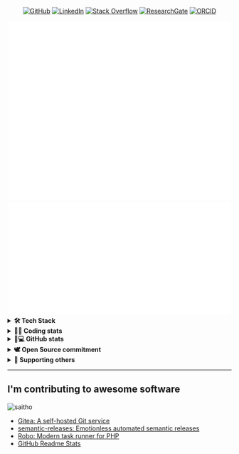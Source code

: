 <p align="center">
    <a href="https://github.com/saitho" target="_blank"><img alt="GitHub" src="https://img.shields.io/badge/-@saitho-181717?style=flat-square&logo=GitHub&logoColor=white"></a>
    <a href="https://www.linkedin.com/in/mariolubenka" target="_blank"><img alt="LinkedIn" src="https://img.shields.io/badge/-LinkedIn-0077B5?style=flat-square&logo=Linkedin&logoColor=white"></a>
    <a href="https://stackoverflow.com/users/5457046/saitho" target="_blank"><img alt="Stack Overflow" src="https://img.shields.io/badge/-Stack%20Overflow-FE7A16?style=flat-square&logo=Stack-Overflow&logoColor=white"></a>
    <a href="https://www.researchgate.net/profile/Mario_Lubenka" target="_blank"><img alt="ResearchGate" src="https://img.shields.io/badge/-ResearchGate-00CCBB?style=flat-square&logo=ResearchGate&logoColor=white"></a>
    <a href="https://orcid.org/0000-0002-0149-0326" target="_blank"><img alt="ORCID" src="https://img.shields.io/badge/-ORCID-A6CE39?style=flat-square&logo=ORCID&logoColor=white"></a>
</p>

<div align="center">
<img width="500" src="assets/metrics/summary.svg" />
</div>
<div align="center">

<img width="500" src="assets/metrics/languages.svg" />
</div>

<details>
  <summary><b>🛠️ Tech Stack</b></summary>
    <p>
        
| **Category** | **Technologies** |
| - | - |
**Frontend** | [![Symfony](https://img.shields.io/badge/-Bootstrap-7b00f6?style=flat-square&logo=bootstrap&logoColor=white)](https://getbootstrap.com/)
**Frameworks** | [![Symfony](https://img.shields.io/badge/-Symfony-000000?style=flat-square&logo=symfony&logoColor=white)](https://symfony.com) [![TYPO3 CMS](https://img.shields.io/badge/-TYPO3%20CMS-F49700?style=flat-square&logo=typo3&logoColor=white)](https://typo3.org)
**Core** | [![TypeScript](https://img.shields.io/static/v1?label=&message=TypeScript&color=3178C6&logo=typescript&logoColor=FFFFFF)](https://www.typescriptlang.org/) [![JavaScript](https://img.shields.io/static/v1?label=&message=JavaScript&color=F7DF1E&logo=javascript&logoColor=FFFFFF)](https://www.javascript.com/) [![PHP](https://img.shields.io/static/v1?label=&message=PHP&color=777BB4&logo=php&logoColor=FFFFFF)](https://www.php.net/) [![Go](https://img.shields.io/static/v1?label=&message=Go&color=00ADD8&logo=go&logoColor=FFFFFF)](https://go.dev/) [![Node.js](https://img.shields.io/static/v1?label=&message=Node.js&color=339933&logo=nodedotjs&logoColor=FFFFFF)](https://nodejs.org/)
**DevOps** | [![Docker](https://img.shields.io/static/v1?label=&message=Docker&color=2496ED&logo=docker&logoColor=FFFFFF)](https://docker.com/) [![Ansible](https://img.shields.io/static/v1?label=&message=Ansible&color=EE0000&logo=ansible&logoColor=FFFFFF)](https://www.ansible.com/)
**Testing** | [![Selenium](https://img.shields.io/static/v1?label=&message=Selenium&color=43B02A&logo=selenium&logoColor=FFFFFF)](https://www.selenium.dev/) [![Cypress](https://img.shields.io/static/v1?label=&message=Cypress&color=17202C&logo=cypress&logoColor=FFFFFF)](https://www.cypress.io/) [![Jest](https://img.shields.io/static/v1?label=&message=Jest&color=C21325&logo=jest&logoColor=FFFFFF)](https://jestjs.io/)
**Misc** | [![Ubuntu](https://img.shields.io/badge/-Ubuntu-E95420?style=flat-square&logo=ubuntu&logoColor=white)]([https://www.linux.org/](https://ubuntu.com/)) [![Bash](https://img.shields.io/static/v1?label=&message=Bash&color=4EAA25&logo=gnubash&logoColor=FFFFFF)](https://www.gnu.org/software/bash/) [![Markdown](https://img.shields.io/static/v1?label=&message=Markdown&color=000000&logo=markdown&logoColor=FFFFFF)](https://en.wikipedia.org/wiki/Markdown)
**Editors** | [![Vim](https://img.shields.io/static/v1?label=&message=Vim&color=019733&logo=vim&logoColor=FFFFFF)](https://www.vim.org/) [![IntelliJ IDEA](https://img.shields.io/badge/-IntelliJ%20IDEA-darkgrey?style=flat-square&logo=intellij-idea&logoColor=white)]([https://code.visualstudio.com/](https://www.jetbrains.com/idea/))
      
 See **[➡️ Full Tech Stack](TECH-STACK.md)**, for a list of projects using each of the above technologies
  </p>
</details>
<details>
  <summary><b>👨‍💻 Coding stats</b></summary>
    <p>
        <img width="500" src="assets/metrics/habits.svg"><br/>
        <img src="https://github-readme-stats.vercel.app/api/top-langs?username=saitho&show_icons=true&locale=en&layout=compact" alt="saitho">
    </p>
</details>
<details>
  <summary><b>🐙💻 GitHub stats</b></summary>
<p>
   <a href="https://github.com/ryo-ma/github-profile-trophy"><img src="https://github-profile-trophy.vercel.app/?username=saitho&row=1" alt="saitho" /></a><br/>
<img width="500" src="assets/metrics/achievements.svg" />
  </p>
</details>
<details>
  <summary><b>🕊️ Open Source commitment</b></summary>
    <p>
Making software available for others to use and improve is a great thing, which is why I decided to open-source most of my work.

Open-sourcing software goes beyond just pushing some code onto GitHub. That's why I'll **regularly update the dependencies** of my active repositories each month. Please see my [maintainance project](https://github.com/saitho?tab=projects) for a list of maintained repositories.

* My NPM packages: https://www.npmjs.com/~saitho
  </p>
</details>
<details>
    <summary><b>🤝 Supporting others</b></summary>
    <p>
        <a href="https://typo3.org/project/association/members"><img alt="TYPO3 Association Community Member" src="https://typo3.org/fileadmin/t3o_common_storage/images/badges/community_membership_badge_renderings/community_membership_badge_150x75.png"></a>
        <a href="https://typo3.org/certification/integrator/certified-integrator-listing"><img alt="TYPO3 CMS Certified Integrator" src="images/TCCI_bagde_small_preview.png"></a>
        <a href="https://typo3.org/certification/integrator/certified-integrator-listing](https://unicode.org/consortium/adopted-characters.html#b1F602"><img alt="Unicode Emoji Bronze Sponsor" src="images/unicode-bronze-1F602.png"></a>
    </p>
    </details>

<hr/>

## I'm contributing to awesome software

<p><img align="center" src="https://github-readme-streak-stats.herokuapp.com/?user=saitho&" alt="saitho" /></p>

* [Gitea: A self-hosted Git service](https://github.com/go-gitea/gitea/pulls?q=is%3Apr+author%3Asaitho)
* [semantic-releases: Emotionless automated semantic releases](https://github.com/semantic-release/semantic-release/pulls?q=is%3Apr+author%3Asaitho)
* [Robo: Modern task runner for PHP](https://github.com/consolidation/Robo/pulls?q=is%3Apr+author%3Asaitho)
* [GitHub Readme Stats](https://github.com/anuraghazra/github-readme-stats/pulls?q=is%3Apr+author%3Asaitho)
